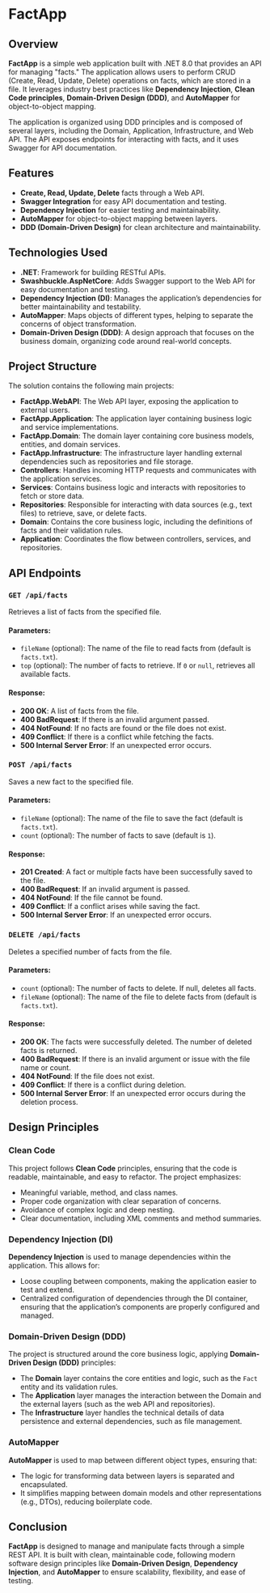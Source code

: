 # FactApp

## Overview

**FactApp** is a simple web application built with .NET 8.0 that provides an API for managing "facts." The application allows users to perform CRUD (Create, Read, Update, Delete) operations on facts, which are stored in a file. It leverages industry best practices like **Dependency Injection**, **Clean Code principles**, **Domain-Driven Design (DDD)**, and **AutoMapper** for object-to-object mapping.

The application is organized using DDD principles and is composed of several layers, including the Domain, Application, Infrastructure, and Web API. The API exposes endpoints for interacting with facts, and it uses Swagger for API documentation.

## Features

- **Create, Read, Update, Delete** facts through a Web API.
- **Swagger Integration** for easy API documentation and testing.
- **Dependency Injection** for easier testing and maintainability.
- **AutoMapper** for object-to-object mapping between layers.
- **DDD (Domain-Driven Design)** for clean architecture and maintainability.

## Technologies Used

- **.NET**: Framework for building RESTful APIs.
- **Swashbuckle.AspNetCore**: Adds Swagger support to the Web API for easy documentation and testing.
- **Dependency Injection (DI)**: Manages the application’s dependencies for better maintainability and testability.
- **AutoMapper**: Maps objects of different types, helping to separate the concerns of object transformation.
- **Domain-Driven Design (DDD)**: A design approach that focuses on the business domain, organizing code around real-world concepts.

## Project Structure

The solution contains the following main projects:

- **FactApp.WebAPI**: The Web API layer, exposing the application to external users.
- **FactApp.Application**: The application layer containing business logic and service implementations.
- **FactApp.Domain**: The domain layer containing core business models, entities, and domain services.
- **FactApp.Infrastructure**: The infrastructure layer handling external dependencies such as repositories and file storage.
- **Controllers**: Handles incoming HTTP requests and communicates with the application services.
- **Services**: Contains business logic and interacts with repositories to fetch or store data.
- **Repositories**: Responsible for interacting with data sources (e.g., text files) to retrieve, save, or delete facts.
- **Domain**: Contains the core business logic, including the definitions of facts and their validation rules.
- **Application**: Coordinates the flow between controllers, services, and repositories.

## API Endpoints

### `GET /api/facts`

Retrieves a list of facts from the specified file.

#### Parameters:

- `fileName` (optional): The name of the file to read facts from (default is `facts.txt`).
- `top` (optional): The number of facts to retrieve. If `0` or `null`, retrieves all available facts.

#### Response:

- **200 OK**: A list of facts from the file.
- **400 BadRequest**: If there is an invalid argument passed.
- **404 NotFound**: If no facts are found or the file does not exist.
- **409 Conflict**: If there is a conflict while fetching the facts.
- **500 Internal Server Error**: If an unexpected error occurs.

### `POST /api/facts`

Saves a new fact to the specified file.

#### Parameters:

- `fileName` (optional): The name of the file to save the fact (default is `facts.txt`).
- `count` (optional): The number of facts to save (default is `1`).

#### Response:

- **201 Created**: A fact or multiple facts have been successfully saved to the file.
- **400 BadRequest**: If an invalid argument is passed.
- **404 NotFound**: If the file cannot be found.
- **409 Conflict**: If a conflict arises while saving the fact.
- **500 Internal Server Error**: If an unexpected error occurs.

### `DELETE /api/facts`

Deletes a specified number of facts from the file.

#### Parameters:

- `count` (optional): The number of facts to delete. If null, deletes all facts.
- `fileName` (optional): The name of the file to delete facts from (default is `facts.txt`).

#### Response:

- **200 OK**: The facts were successfully deleted. The number of deleted facts is returned.
- **400 BadRequest**: If there is an invalid argument or issue with the file name or count.
- **404 NotFound**: If the file does not exist.
- **409 Conflict**: If there is a conflict during deletion.
- **500 Internal Server Error**: If an unexpected error occurs during the deletion process.

## Design Principles

### Clean Code

This project follows **Clean Code** principles, ensuring that the code is readable, maintainable, and easy to refactor. The project emphasizes:

- Meaningful variable, method, and class names.
- Proper code organization with clear separation of concerns.
- Avoidance of complex logic and deep nesting.
- Clear documentation, including XML comments and method summaries.

### Dependency Injection (DI)

**Dependency Injection** is used to manage dependencies within the application. This allows for:

- Loose coupling between components, making the application easier to test and extend.
- Centralized configuration of dependencies through the DI container, ensuring that the application’s components are properly configured and managed.

### Domain-Driven Design (DDD)

The project is structured around the core business logic, applying **Domain-Driven Design (DDD)** principles:

- The **Domain** layer contains the core entities and logic, such as the `Fact` entity and its validation rules.
- The **Application** layer manages the interaction between the Domain and the external layers (such as the web API and repositories).
- The **Infrastructure** layer handles the technical details of data persistence and external dependencies, such as file management.

### AutoMapper

**AutoMapper** is used to map between different object types, ensuring that:

- The logic for transforming data between layers is separated and encapsulated.
- It simplifies mapping between domain models and other representations (e.g., DTOs), reducing boilerplate code.

## Conclusion

**FactApp** is designed to manage and manipulate facts through a simple REST API. It is built with clean, maintainable code, following modern software design principles like **Domain-Driven Design**, **Dependency Injection**, and **AutoMapper** to ensure scalability, flexibility, and ease of testing.
